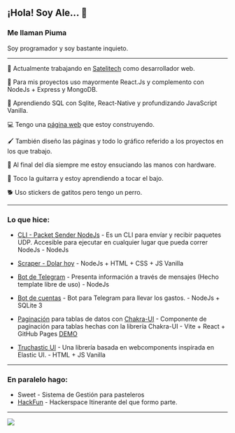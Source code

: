## ¡Hola! Soy Ale... 👋 
### Me llaman Piuma
Soy programador y soy bastante inquieto.
___

💼 Actualmente trabajando en [Satelitech](http://www.satelitech.com) como desarrollador web.

🔧 Para mis proyectos uso mayormente React.Js y complemento con NodeJs + Express y MongoDB.

🧠 Aprendiendo SQL con Sqlite, React-Native y profundizando JavaScript Vanilla.

💻 Tengo una [página web](https://alejandropiumetti.com.ar) que estoy construyendo.

🖌 También diseño las páginas y todo lo gráfico referido a los proyectos en los que trabajo.

🧰 Al final del día siempre me estoy ensuciando las manos con hardware.

🎸 Toco la guitarra y estoy aprendiendo a tocar el bajo.

🐕 Uso stickers de gatitos pero tengo un perro.

___

### Lo que hice:
 

- [CLI - Packet Sender NodeJs](https://github.com/alepiumetti/packet-sender-nodejs) - Es un CLI para envíar y recibir paquetes UDP. Accesible para ejecutar en cualquier lugar que pueda correr NodeJs - NodeJs
- [Scraper - Dolar hoy](https://github.com/alepiumetti/scraper) - NodeJs + HTML + CSS + JS Vanilla
- [Bot de Telegram](https://github.com/alepiumetti/bot-telegram-hf-rosario) - Presenta información a través de mensajes (Hecho template libre de uso) - NodeJs
- [Bot de cuentas](https://github.com/kotorigadaisuki/BotDeCuentas) - Bot para Telegram para llevar los gastos. - NodeJs + SQLite 3

- [Paginación](https://github.com/alepiumetti/chakra-ui-table-w-pagination-sort-search) para tablas de datos con [Chakra-UI](https://chakra-ui.com/) - Componente de paginación para tablas hechas con la librería Chakra-UI - Vite + React + GitHub Pages
[DEMO](https://alepiumetti.github.io/chakra-ui-table-w-pagination-sort-search/)

- [Truchastic UI](https://github.com/alepiumetti/truchastic-ui) - Una librería basada en webcomponents inspirada en Elastic UI. - HTML + JS Vanilla

___

### En paralelo hago:

- Sweet - Sistema de Gestión para pasteleros
- [HackFun](https://hackfunrosario.com/) - Hackerspace Itinerante del que formo parte.

___


<a href="https://github.com/alepiumetti">
  <img align="center" src="https://github-readme-stats.vercel.app/api/top-langs/?username=alepiumetti&layout=compact" />
</a>


